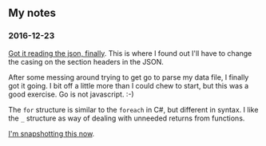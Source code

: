 ## My notes
### 2016-12-23
[Got it reading the json, finally](https://play.golang.org/p/1uR4FLTchA).
This is where I found out I'll have to change the casing on the 
section headers in the JSON.

After some messing around trying to get go to parse my data file, 
I finally got it going. I bit off a little more than I could chew
to start, but this was a good exercise. Go is not javascript. :-)

The `for` structure is similar to the `foreach` in C#, but different
in syntax. I like the `_` structure as way of dealing with unneeded
returns from functions. 

[I'm snapshotting this now](https://play.golang.org/p/bpvjBNronw).